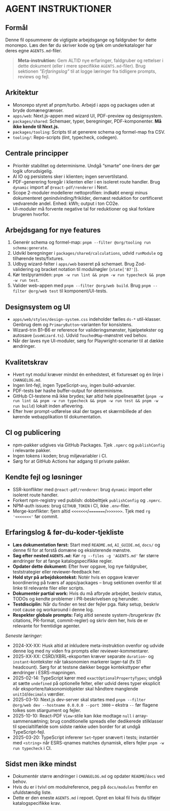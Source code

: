 # AGENT INSTRUKTIONER

## Formål
Denne fil opsummerer de vigtigste arbejdsgange og faldgruber for dette monorepo. Læs den før du skriver kode og tjek om underkataloger har deres egne `AGENTS.md`-filer.

> **Meta-instruktion:** Gem ALTID nye erfaringer, faldgruber og rettelser i dette dokument (eller i mere specifikke `AGENTS.md`-filer). Brug sektionen _"Erfaringslog"_ til at logge læringer fra tidligere prompts, reviews og fejl.

## Arkitektur
- Monorepo styret af pnpm/turbo. Arbejd i apps og packages uden at bryde domænegrænser.
- `apps/web`: Next.js-appen med wizard UI, PDF-preview og designsystem.
- `packages/shared`: Schemaer, typer, beregninger, PDF-komponenter. **Må ikke kende til Next.js.**
- `packages/tooling`: Scripts til at generere schema og formel-map fra CSV.
- `tooling/`: Repo-scripts (lint, typecheck, codegen).

## Centrale principper
- Prioritér stabilitet og determinisme. Undgå “smarte” one-liners der gør logik uforudsigelig.
- Al IO og persistens sker i klienten; ingen servertilstand.
- PDF-generering foregår i klienten eller i en isoleret route handler. Brug `dynamic` import af `@react-pdf/renderer` i Next.
- Scope 2-moduler modellerer nettoprofilen: indkøbt energi minus dokumenteret genindvinding/frikilder, dernæst reduktion for certificeret vedvarende andel. Enhed: kWh; output i ton CO2e.
- UI-moduler må forvente negative tal for reduktioner og skal forklare brugeren hvorfor.

## Arbejdsgang for nye features
1. Generér schema og formel-map: `pnpm --filter @org/tooling run schema:generate`.
2. Udvikl beregninger i `packages/shared/calculations`, udvid `runModule` og tilhørende tests/fixtures.
3. Udbyg wizard-felter i `apps/web` baseret på schemaet. Brug Zod-validering og bracket notation til modulnøgler (`state['B7']`).
4. Kør testpyramiden: `pnpm -w run lint && pnpm -w run typecheck && pnpm -w run test`.
5. Valider web-appen med `pnpm --filter @org/web build`. Brug `pnpm --filter @org/web test` til komponent/UI-tests.

## Designsystem og UI
- `apps/web/styles/design-system.css` indeholder fælles `ds-*` util-klasser. Genbrug dem og `PrimaryButton`-varianten for konsistens.
- Wizard-trin B1–B6 er reference for valideringsmønster, hjælpetekster og autosave (`useWizard.ts`). Udvid `TouchedMap`-mønstret ved behov.
- Når der laves nye UI-moduler, sørg for Playwright-scenarier til at dække ændringer.

## Kvalitetskrav
- Hvert nyt modul kræver mindst én enhedstest, ét fixturesæt og én linje i `CHANGELOG.md`.
- Ingen lint-fejl, ingen TypeScript-`any`, ingen build-advarsler.
- PDF-tests bør hashe buffer-output for determinisme.
- GitHub CI-testene må ikke brydes; kør altid hele pipelinesættet (`pnpm -w run lint && pnpm -w run typecheck && pnpm -w run test && pnpm -w run build`) lokalt inden aflevering.
- Efter hver prompt-udførelse skal der tages et skærmbillede af den kørende webapplikation til dokumentation.

## CI og publicering
- npm-pakker udgives via GitHub Packages. Tjek `.npmrc` og `publishConfig` i relevante pakker.
- Ingen tokens i koden; brug miljøvariabler i CI.
- Sørg for at GitHub Actions har adgang til private pakker.

## Kendte fejl og løsninger
- SSR-konflikter med `@react-pdf/renderer`: brug `dynamic` import eller isoleret route handler.
- Forkert npm-registry ved publish: dobbelttjek `publishConfig` og `.npmrc`.
- NPM-auth issues: brug `GITHUB_TOKEN` i CI, ikke `.env`-filer.
- Merge-konflikter: fjern altid `<<<<<<<`/`=======`/`>>>>>>>`. Tjek med `rg '<<<<<<<'` før commit.

## Erfaringslog & før-du-koder-tjekliste
- **Læs dokumentation først:** Start med `README.md`, `AI_GUIDE.md`, `docs/` og denne fil for at forstå domæne og eksisterende mønstre.
- **Søg efter nested `AGENTS.md`:** Kør `rg --files -g 'AGENTS.md'` før større ændringer for at fange katalogspecifikke regler.
- **Opdater dette dokument:** Efter hver opgave, log nye faldgruber, teststrategier eller reviewer-feedback her.
- **Hold styr på arbejdskontekst:** Notér hvis en opgave kræver koordinering på tværs af apps/packages – brug sektionen ovenfor til at linke til relevante filer eller scripts.
- **Dokumentér partial work:** Hvis du må afbryde arbejdet, beskriv status, TODOs og kendte problemer i PR-beskrivelsen og herunder.
- **Testdisciplin:** Når du finder en test der fejler pga. flaky setup, beskriv root cause og workaround i denne log.
- **Respekter globale prompts:** Følg altid seneste system-/brugerkrav (fx citations, PR-format, commit-regler) og skriv dem her, hvis de er relevante for fremtidige agenter.

_Seneste læringer:_
- 2024-XX-XX: Husk altid at inkludere meta-instruktion ovenfor og udvide denne log med ny viden fra prompts eller reviewer-kommentarer.
- 2025-XX-XX: CSRD/XBRL-eksporten kræver separate `duration`- og `instant`-kontekster når taksonomien markerer lager-tal (fx S1 headcount). Sørg for at testsne dækker begge konteksttyper efter ændringer i ESRS-mapningen.
- 2025-02-14: TypeScript kører med `exactOptionalPropertyTypes`; undgå at sætte `undefined` på optionelle felter, eller udvid deres typer eksplicit når eksportere/taksonomiobjekter skal håndtere manglende `unitId`/`decimals` værdier.
- 2025-03-10: Next.js dev-server skal startes med `pnpm --filter @org/web dev --hostname 0.0.0.0 --port 3000` – ekstra `--` før flagene tolkes som stiargument og fejler.
- 2025-10-10: React-PDF `View`-stile kan ikke modtage `null` i array-sammensætning; brug conditionelle spreads eller dedikerede stilklasser til specialtilfælde som sidste række uden border for at undgå TypeScript-fejl.
- 2025-03-20: TypeScript infererer `Set`-typer snævert i tests; instantiér med `<string>` når ESRS-qnames matches dynamisk, ellers fejler `pnpm -w run typecheck` i CI.

## Sidst men ikke mindst
- Dokumentér større ændringer i `CHANGELOG.md` og opdater `README`/`docs` ved behov.
- Hvis du er i tvivl om modulreference, peg på `docs/modules` fremfor en ufuldstændig liste.
- Dette er den eneste `AGENTS.md` i repoet. Opret en lokal fil hvis du tilføjer katalogspecifikke krav.
